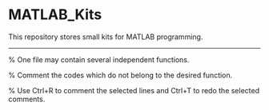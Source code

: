 # MATLAB_Kits

This repository stores small kits for MATLAB programming.

---

% One file may contain several independent functions.

% Comment the codes which do not belong to the desired function.

% Use Ctrl+R to comment the selected lines and Ctrl+T to redo the selected comments.
